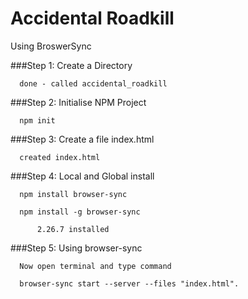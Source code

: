 # Accidental Roadkill


Using BroswerSync


###Step 1: Create a Directory

      done - called accidental_roadkill


###Step 2: Initialise NPM Project

      npm init



###Step 3: Create a file index.html

      created index.html


###Step 4: Local  and Global install

      npm install browser-sync

      npm install -g browser-sync

          2.26.7 installed

###Step 5: Using browser-sync

      Now open terminal and type command

      browser-sync start --server --files "index.html".
